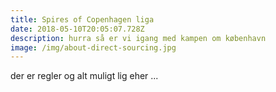 ```yaml
---
title: Spires of Copenhagen liga
date: 2018-05-10T20:05:07.728Z
description: hurra så er vi igang med kampen om københavn
image: /img/about-direct-sourcing.jpg
---
```

der er  regler og alt muligt lig eher ...

